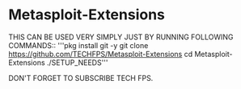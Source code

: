 # Metasploit-Extensions
THIS CAN BE USED VERY SIMPLY JUST BY RUNNING
FOLLOWING COMMANDS::
'''pkg install git -y
git clone https://github.com/TECHFPS/Metasploit-Extensions
cd Metasploit-Extensions
./SETUP_NEEDS'''

DON'T FORGET TO SUBSCRIBE TECH FPS.
